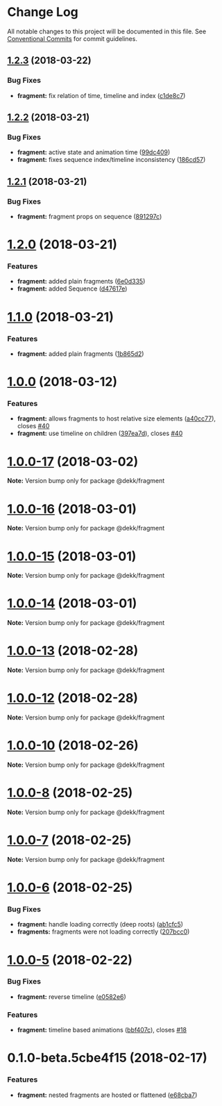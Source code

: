 # Change Log

All notable changes to this project will be documented in this file.
See [Conventional Commits](https://conventionalcommits.org) for commit guidelines.

<a name="1.2.3"></a>
## [1.2.3](https://github.com/sinnerschrader/dekk/compare/v1.2.2...v1.2.3) (2018-03-22)


### Bug Fixes

* **fragment:** fix relation of time, timeline and index ([c1de8c7](https://github.com/sinnerschrader/dekk/commit/c1de8c7))




<a name="1.2.2"></a>
## [1.2.2](https://github.com/sinnerschrader/dekk/compare/v1.2.1...v1.2.2) (2018-03-21)


### Bug Fixes

* **fragment:** active state and animation time ([99dc409](https://github.com/sinnerschrader/dekk/commit/99dc409))
* **fragment:** fixes sequence index/timeline inconsistency ([186cd57](https://github.com/sinnerschrader/dekk/commit/186cd57))




<a name="1.2.1"></a>
## [1.2.1](https://github.com/sinnerschrader/dekk/compare/v1.2.0...v1.2.1) (2018-03-21)


### Bug Fixes

* **fragment:** fragment props on sequence ([891297c](https://github.com/sinnerschrader/dekk/commit/891297c))




<a name="1.2.0"></a>
# [1.2.0](https://github.com/sinnerschrader/dekk/compare/v1.0.0...v1.2.0) (2018-03-21)


### Features

* **fragment:** added plain fragments ([6e0d335](https://github.com/sinnerschrader/dekk/commit/6e0d335))
* **fragment:** added Sequence ([d47617e](https://github.com/sinnerschrader/dekk/commit/d47617e))




<a name="1.1.0"></a>
# [1.1.0](https://github.com/sinnerschrader/dekk/compare/v1.0.0...v1.1.0) (2018-03-21)


### Features

* **fragment:** added plain fragments ([1b865d2](https://github.com/sinnerschrader/dekk/commit/1b865d2))




<a name="1.0.0"></a>
# [1.0.0](https://github.com/sinnerschrader/dekk/compare/v1.0.0-17...v1.0.0) (2018-03-12)


### Features

* **fragment:** allows fragments to host relative size elements ([a40cc77](https://github.com/sinnerschrader/dekk/commit/a40cc77)), closes [#40](https://github.com/sinnerschrader/dekk/issues/40)
* **fragment:** use timeline on children ([397ea7d](https://github.com/sinnerschrader/dekk/commit/397ea7d)), closes [#40](https://github.com/sinnerschrader/dekk/issues/40)




<a name="1.0.0-17"></a>
# [1.0.0-17](https://github.com/sinnerschrader/dekk/compare/v1.0.0-16...v1.0.0-17) (2018-03-02)




**Note:** Version bump only for package @dekk/fragment

<a name="1.0.0-16"></a>
# [1.0.0-16](https://github.com/sinnerschrader/dekk/compare/v1.0.0-15...v1.0.0-16) (2018-03-01)




**Note:** Version bump only for package @dekk/fragment

<a name="1.0.0-15"></a>
# [1.0.0-15](https://github.com/sinnerschrader/dekk/compare/v1.0.0-14...v1.0.0-15) (2018-03-01)




**Note:** Version bump only for package @dekk/fragment

<a name="1.0.0-14"></a>
# [1.0.0-14](https://github.com/sinnerschrader/dekk/compare/v1.0.0-13...v1.0.0-14) (2018-03-01)




**Note:** Version bump only for package @dekk/fragment

<a name="1.0.0-13"></a>
# [1.0.0-13](https://github.com/sinnerschrader/dekk/compare/v1.0.0-12...v1.0.0-13) (2018-02-28)




**Note:** Version bump only for package @dekk/fragment

<a name="1.0.0-12"></a>
# [1.0.0-12](https://github.com/sinnerschrader/dekk/compare/v1.0.0-11...v1.0.0-12) (2018-02-28)




**Note:** Version bump only for package @dekk/fragment

<a name="1.0.0-10"></a>
# [1.0.0-10](https://github.com/sinnerschrader/dekk/compare/v1.0.0-9...v1.0.0-10) (2018-02-26)




**Note:** Version bump only for package @dekk/fragment

<a name="1.0.0-8"></a>
# [1.0.0-8](https://github.com/sinnerschrader/dekk/compare/v1.0.0-7...v1.0.0-8) (2018-02-25)




**Note:** Version bump only for package @dekk/fragment

<a name="1.0.0-7"></a>
# [1.0.0-7](https://github.com/sinnerschrader/dekk/compare/v1.0.0-6...v1.0.0-7) (2018-02-25)




**Note:** Version bump only for package @dekk/fragment

<a name="1.0.0-6"></a>
# [1.0.0-6](https://github.com/sinnerschrader/dekk/compare/v1.0.0-5...v1.0.0-6) (2018-02-25)


### Bug Fixes

* **fragment:** handle loading correctly (deep roots) ([ab1cfc5](https://github.com/sinnerschrader/dekk/commit/ab1cfc5))
* **fragments:** fragments were not loading correctly ([207bcc0](https://github.com/sinnerschrader/dekk/commit/207bcc0))




<a name="1.0.0-5"></a>
# [1.0.0-5](https://github.com/sinnerschrader/dekk/compare/v1.0.0-4...v1.0.0-5) (2018-02-22)


### Bug Fixes

* **fragment:** reverse timeline ([e0582e6](https://github.com/sinnerschrader/dekk/commit/e0582e6))


### Features

* **fragment:** timeline based animations ([bbf407c](https://github.com/sinnerschrader/dekk/commit/bbf407c)), closes [#18](https://github.com/sinnerschrader/dekk/issues/18)




<a name="0.1.0-beta.5cbe4f15"></a>
# 0.1.0-beta.5cbe4f15 (2018-02-17)


### Features

* **fragment:** nested fragments are hosted or flattened ([e68cba7](https://github.com/sinnerschrader/dekk/commit/e68cba7))
